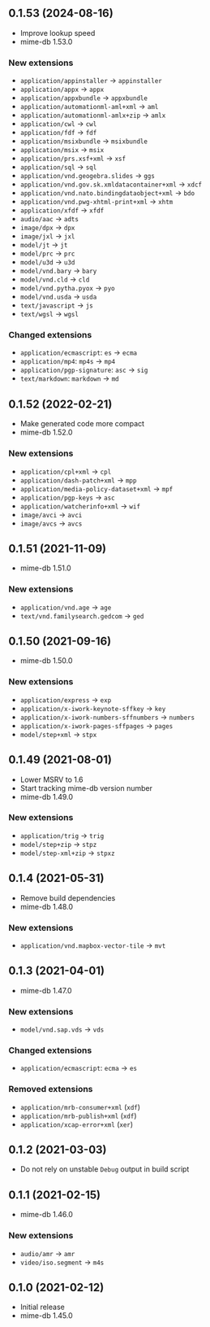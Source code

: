<!-- git diff | rg '^[^\s]\s*//' | sort -->
## 0.1.53 (2024-08-16)
- Improve lookup speed
- mime-db 1.53.0

### New extensions
- `application/appinstaller` → `appinstaller`
- `application/appx` → `appx`
- `application/appxbundle` → `appxbundle`
- `application/automationml-aml+xml` → `aml`
- `application/automationml-amlx+zip` → `amlx`
- `application/cwl` → `cwl`
- `application/fdf` → `fdf`
- `application/msixbundle` → `msixbundle`
- `application/msix` → `msix`
- `application/prs.xsf+xml` → `xsf`
- `application/sql` → `sql`
- `application/vnd.geogebra.slides` → `ggs`
- `application/vnd.gov.sk.xmldatacontainer+xml` → `xdcf`
- `application/vnd.nato.bindingdataobject+xml` → `bdo`
- `application/vnd.pwg-xhtml-print+xml` → `xhtm`
- `application/xfdf` → `xfdf`
- `audio/aac` → `adts`
- `image/dpx` → `dpx`
- `image/jxl` → `jxl`
- `model/jt` → `jt`
- `model/prc` → `prc`
- `model/u3d` → `u3d`
- `model/vnd.bary` → `bary`
- `model/vnd.cld` → `cld`
- `model/vnd.pytha.pyox` → `pyo`
- `model/vnd.usda` → `usda`
- `text/javascript` → `js`
- `text/wgsl` → `wgsl`

### Changed extensions
- `application/ecmascript`: `es` → `ecma`
- `application/mp4`: `mp4s` → `mp4`
- `application/pgp-signature`: `asc` → `sig`
- `text/markdown`: `markdown` → `md`

## 0.1.52 (2022-02-21)
- Make generated code more compact
- mime-db 1.52.0

### New extensions
- `application/cpl+xml` → `cpl`
- `application/dash-patch+xml` → `mpp`
- `application/media-policy-dataset+xml` → `mpf`
- `application/pgp-keys` → `asc`
- `application/watcherinfo+xml` → `wif`
- `image/avci` → `avci`
- `image/avcs` → `avcs`

## 0.1.51 (2021-11-09)
- mime-db 1.51.0

### New extensions
- `application/vnd.age` → `age`
- `text/vnd.familysearch.gedcom` → `ged`

## 0.1.50 (2021-09-16)
- mime-db 1.50.0

### New extensions
- `application/express` → `exp`
- `application/x-iwork-keynote-sffkey` → `key`
- `application/x-iwork-numbers-sffnumbers` → `numbers`
- `application/x-iwork-pages-sffpages` → `pages`
- `model/step+xml` → `stpx`

## 0.1.49 (2021-08-01)
- Lower MSRV to 1.6
- Start tracking mime-db version number
- mime-db 1.49.0

### New extensions
- `application/trig` → `trig`
- `model/step+zip` → `stpz`
- `model/step-xml+zip` → `stpxz`

## 0.1.4 (2021-05-31)
- Remove build dependencies
- mime-db 1.48.0

### New extensions
- `application/vnd.mapbox-vector-tile` → `mvt`

## 0.1.3 (2021-04-01)
- mime-db 1.47.0

### New extensions
- `model/vnd.sap.vds` → `vds`

### Changed extensions
- `application/ecmascript`: `ecma` → `es`

### Removed extensions
- `application/mrb-consumer+xml` (`xdf`)
- `application/mrb-publish+xml` (`xdf`)
- `application/xcap-error+xml` (`xer`)

## 0.1.2 (2021-03-03)
- Do not rely on unstable `Debug` output in build script

## 0.1.1 (2021-02-15)
- mime-db 1.46.0

### New extensions
- `audio/amr` → `amr`
- `video/iso.segment` → `m4s`

## 0.1.0 (2021-02-12)
- Initial release
- mime-db 1.45.0
